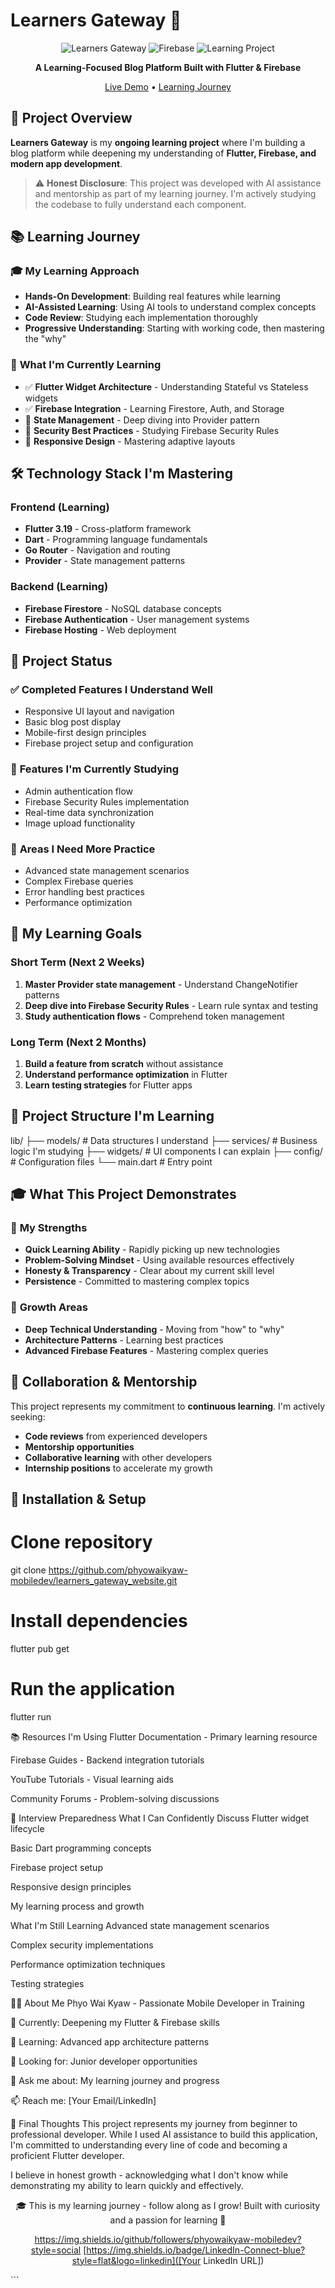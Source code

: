 # Learners Gateway 🌟

<div align="center">

![Learners Gateway](https://img.shields.io/badge/Flutter-3.19-blue?style=for-the-badge&logo=flutter)
![Firebase](https://img.shields.io/badge/Firebase-FFCA28?style=for-the-badge&logo=firebase&logoColor=black)
![Learning Project](https://img.shields.io/badge/Status-Learning%20In%20Progress-orange?style=for-the-badge)

**A Learning-Focused Blog Platform Built with Flutter & Firebase**

[Live Demo](https://learners-gateway.web.app) • [Learning Journey](#-learning-journey)

</div>

## 🎯 Project Overview

**Learners Gateway** is my **ongoing learning project** where I'm building a blog platform while deepening my understanding of **Flutter, Firebase, and modern app development**.

> ⚠️ **Honest Disclosure**: This project was developed with AI assistance and mentorship as part of my learning journey. I'm actively studying the codebase to fully understand each component.

## 📚 Learning Journey

### 🎓 **My Learning Approach**
- **Hands-On Development**: Building real features while learning
- **AI-Assisted Learning**: Using AI tools to understand complex concepts
- **Code Review**: Studying each implementation thoroughly
- **Progressive Understanding**: Starting with working code, then mastering the "why"

### 📖 **What I'm Currently Learning**
- ✅ **Flutter Widget Architecture** - Understanding Stateful vs Stateless widgets
- ✅ **Firebase Integration** - Learning Firestore, Auth, and Storage
- 🔄 **State Management** - Deep diving into Provider pattern
- 🔄 **Security Best Practices** - Studying Firebase Security Rules
- 🔄 **Responsive Design** - Mastering adaptive layouts

## 🛠️ Technology Stack I'm Mastering

### **Frontend (Learning)**
- **Flutter 3.19** - Cross-platform framework
- **Dart** - Programming language fundamentals
- **Go Router** - Navigation and routing
- **Provider** - State management patterns

### **Backend (Learning)**
- **Firebase Firestore** - NoSQL database concepts
- **Firebase Authentication** - User management systems
- **Firebase Hosting** - Web deployment

## 🚀 Project Status

### ✅ **Completed Features I Understand Well**
- Responsive UI layout and navigation
- Basic blog post display
- Mobile-first design principles
- Firebase project setup and configuration

### 🔄 **Features I'm Currently Studying**
- Admin authentication flow
- Firebase Security Rules implementation
- Real-time data synchronization
- Image upload functionality

### 📝 **Areas I Need More Practice**
- Advanced state management scenarios
- Complex Firebase queries
- Error handling best practices
- Performance optimization

## 🎯 My Learning Goals

### **Short Term (Next 2 Weeks)**
1. **Master Provider state management** - Understand ChangeNotifier patterns
2. **Deep dive into Firebase Security Rules** - Learn rule syntax and testing
3. **Study authentication flows** - Comprehend token management

### **Long Term (Next 2 Months)**
1. **Build a feature from scratch** without assistance
2. **Understand performance optimization** in Flutter
3. **Learn testing strategies** for Flutter apps

## 📁 Project Structure I'm Learning
lib/
├── models/ # Data structures I understand
├── services/ # Business logic I'm studying
├── widgets/ # UI components I can explain
├── config/ # Configuration files
└── main.dart # Entry point


## 🎓 What This Project Demonstrates

### 💪 **My Strengths**
- **Quick Learning Ability** - Rapidly picking up new technologies
- **Problem-Solving Mindset** - Using available resources effectively
- **Honesty & Transparency** - Clear about my current skill level
- **Persistence** - Committed to mastering complex topics

### 🌱 **Growth Areas**
- **Deep Technical Understanding** - Moving from "how" to "why"
- **Architecture Patterns** - Learning best practices
- **Advanced Firebase Features** - Mastering complex queries

## 🤝 Collaboration & Mentorship

This project represents my commitment to **continuous learning**. I'm actively seeking:
- **Code reviews** from experienced developers
- **Mentorship opportunities** 
- **Collaborative learning** with other developers
- **Internship positions** to accelerate my growth

## 🚀 Installation & Setup

# Clone repository
git clone https://github.com/phyowaikyaw-mobiledev/learners_gateway_website.git

# Install dependencies
flutter pub get

# Run the application
flutter run

📚 Resources I'm Using
Flutter Documentation - Primary learning resource

Firebase Guides - Backend integration tutorials

YouTube Tutorials - Visual learning aids

Community Forums - Problem-solving discussions

🎯 Interview Preparedness
What I Can Confidently Discuss
Flutter widget lifecycle

Basic Dart programming concepts

Firebase project setup

Responsive design principles

My learning process and growth

What I'm Still Learning
Advanced state management scenarios

Complex security implementations

Performance optimization techniques

Testing strategies

👨‍💻 About Me
Phyo Wai Kyaw - Passionate Mobile Developer in Training

🔭 Currently: Deepening my Flutter & Firebase skills

🌱 Learning: Advanced app architecture patterns

👯 Looking for: Junior developer opportunities

💬 Ask me about: My learning journey and progress

📫 Reach me: [Your Email/LinkedIn]

🌟 Final Thoughts
This project represents my journey from beginner to professional developer. While I used AI assistance to build this application, I'm committed to understanding every line of code and becoming a proficient Flutter developer.

I believe in honest growth - acknowledging what I don't know while demonstrating my ability to learn quickly and effectively.

<div align="center">
🎓 This is my learning journey - follow along as I grow!
Built with curiosity and a passion for learning 🚀

https://img.shields.io/github/followers/phyowaikyaw-mobiledev?style=social
[https://img.shields.io/badge/LinkedIn-Connect-blue?style=flat&logo=linkedin]([Your LinkedIn URL])

</div> ```

